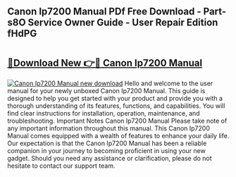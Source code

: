 ## Canon Ip7200 Manual PDf Free Download - Part-s8O Service Owner Guide - User Repair Edition fHdPG

# <h2><a href="http://cf13790.oget.top/?id=Canon+Ip7200+Manual">🔗Download New 👉🔴 Canon Ip7200 Manual</a></h2>

[![Canon Ip7200 Manual new download](https://i.imgur.com/5g1atiW.png)](http://cf13790.oget.top/?id=Canon+Ip7200+Manual)
Hello and welcome to the user manual for your newly unboxed Canon Ip7200 Manual. This guide is designed to help you get started with your product and provide you with a thorough understanding of its features, functions, and capabilities. You will find clear instructions for installation, operation, maintenance, and troubleshooting. Important Notes Canon Ip7200 Manual Please take note of any important information throughout this manual. This Canon Ip7200 Manual comes equipped with a wealth of features to enhance your daily life. Our expectation is that the Canon Ip7200 Manual has been a reliable companion in your journey to becoming proficient in using your new gadget. Should you need any assistance or clarification, please do not hesitate to contact our support team.
